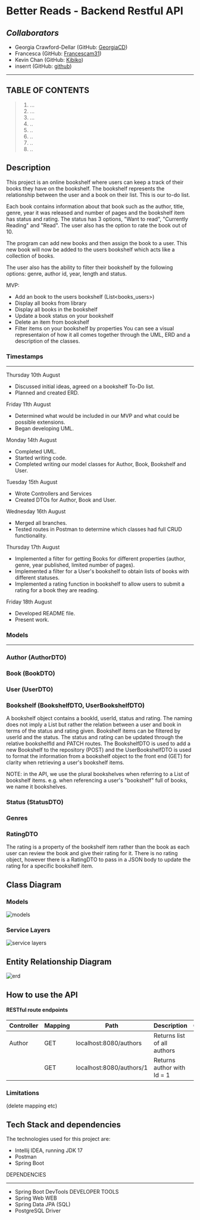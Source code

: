 # Better Reads - Backend Restful API

## **_Collaborators_**

- Georgia Crawford-Dellar (GitHub: [GeorgiaCD](https://github.com/GeorgiaCD))
- Francesca (GitHub: [Francescam31](Link))
- Kevin Chan (GitHub: [Kibiko](https://github.com/Kibiko))
- inserrt (GitHub: [github](link))

<hr />

## TABLE OF CONTENTS

> 1. ...
> 2. ...
> 3. ...
> 4. ..
> 5. ..
> 6. ..
> 7. ..
> 8. ..


## Description

This project is an online bookshelf where users can keep a track of their books they have on the bookshelf. The bookshelf represents the relationship between the user and a book on their list. This is our to-do list.

Each book contains information about that book such as the author, title, genre, year it was released and number of pages and the bookshelf item has status and rating. The status has 3 options, "Want to read", "Currently Reading" and "Read". The user also has the option to rate the book out of 10.

The program can add new books and then assign the book to a user. This new book will now be added to the users bookshelf which acts like a collection of books.

The user also has the ability to filter their bookshelf by the following options: genre, author id, year, length and status.

MVP:
- Add an book to the users bookshelf (List<books_users>)
- Display all books from library
- Display all books in the bookshelf
- Update a book status on your bookshelf
- Delete an item from bookshelf
- Filter items on your bookshelf by properties
You can see a visual representaion of how it all comes together through the UML, ERD and a description of the classes.

### Timestamps 
<hr />

Thursday 10th August
- Discussed initial ideas, agreed on a bookshelf To-Do list.
- Planned and created ERD.

Friday 11th August
- Determined what would be included in our MVP and what could be possible extensions.
- Began developing UML.

Monday 14th August
- Completed UML.
- Started writing code.
- Completed writing our model classes for Author, Book, Bookshelf and User.

Tuesday 15th August
- Wrote Controllers and Services
- Created DTOs for Author, Book and User.

Wednesday 16th August
- Merged all branches.
- Tested routes in Postman to determine which classes had full CRUD functionality.

Thursday 17th August
- Implemented a filter for getting Books for different properties (author, genre, year published, limited number of pages).
- Implemented a filter for a User's bookshelf to obtain lists of books with different statuses.
- Implemented a rating function in bookshelf to allow users to submit a rating for a book they are reading.

Friday 18th August
- Developed README file.
- Present work.

### Models
<hr />

### Author (AuthorDTO)

### Book   (BookDTO)
### User   (UserDTO)
### Bookshelf (BookshelfDTO, UserBookshelfDTO)

A bookshelf object contains a bookId, userId, status and rating. The naming does not imply a List but rather the relation between a user and book in terms of the status and rating given. Bookshelf items can be filtered by userId and the status. The status and rating can be updated through the relative bookshelfId and PATCH routes. The BookshelfDTO is used to add a new Bookshelf to the repository (POST) and the UserBookshelfDTO is used to format the information from a bookshelf object to the front end (GET) for clarity when retrieving a user's bookshelf items.

NOTE: in the API, we use the plural bookshelves when referring to a List of bookshelf items. e.g. when referencing a user's "bookshelf" full of books, we name it bookshelves.

### Status  (StatusDTO)
### Genres

### RatingDTO

The rating is a property of the bookshelf item rather than the book as each user can review the book and give their rating for it. There is no rating object, however there is a RatingDTO to pass in a JSON body to update the rating for a specific bookshelf item. 

## Class Diagram

### Models

![models](bookshelf_UML_models.png)

### Service Layers

![service layers](bookshelf_UML_routes.png)

## Entity Relationship Diagram

![erd](bookshelf_ERD.png)

## How to use the API 
#### RESTful route endpoints

|Controller | Mapping |Path | Description | Output | 
|----------|-----------|------|-------------|--------|
|Author |GET |localhost:8080/authors|Returns list of all authors|--------|
| |GET |localhost:8080/authors/1|Returns author with Id = 1|--------|



### Limitations
(delete mapping etc)

 ## Tech Stack and dependencies 
 The technologies used for this project are:
- Intellij IDEA, running JDK 17
- Postman
- Spring Boot

DEPENDENCIES
<hr />

- Spring Boot DevTools DEVELOPER TOOLS
- Spring Web WEB
- Spring Data JPA (SQL)
- PostgreSQL Driver 
